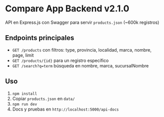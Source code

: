# Compare App Backend v2.1.0
API en Express.js con Swagger para servir `products.json` (~600k registros)

## Endpoints principales

- `GET /products` con filtros: type, provincia, localidad, marca, nombre, page, limit
- `GET /products/{id}` para un registro específico
- `GET /search?q=term` búsqueda en nombre, marca, sucursalNombre

## Uso
1. `npm install`
2. Copiar `products.json` en `data/`
3. `npm run dev`
4. Docs y pruebas en `http://localhost:5000/api-docs`
